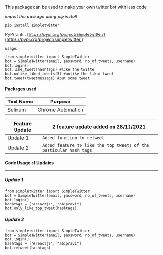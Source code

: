 This package can be used to make your own twitter bot with less code <br />

_import the package using pip install_ <br />

`pip install simpletwitter`

PyPi Link : [https://pypi.org/project/simpletwitter/](https://pypi.org/project/simpletwitter/)

`usage:`

```
from simpletwitter import SimpleTwitter
bot = SimpleTwitter(email, password, no_of_tweets, username)
bot.login()
bot.like_tweet(hashtags) #like the twitte
bot.unlike_liked_tweets(5) #unlike the liked tweet
bot.tweet(tweetmessage) #put some tweet
```

#### Packages used

|**Tool Name**|**Purpose**|
|---          |---        |
|Selinum|Chrome Automation|


|  Feature Update | 2 feature update added on 28/11/2021|
|------------------|--------------|
|  Update 1| `Added function to retweet`|
|  Update 2| `Added feature to like the top tweets of the particular hash tags`|

#### Code Usage of Updates
---------------
##### Update 1
```
from simpletwitter import SimpleTwitter
bot = SimpleTwitter(email, password, no_of_tweets, username)
bot.login()
hashtags = ["#reactjs", "abipravi"]
bot.only_like_top_tweet(hashtags)
```

##### Update 2
```
from simpletwitter import SimpleTwitter
bot = SimpleTwitter(email, password, no_of_tweets, username)
bot.login()
hashtags = ["#reactjs", "abipravi"]
bot.retweet(hashtags)
```
